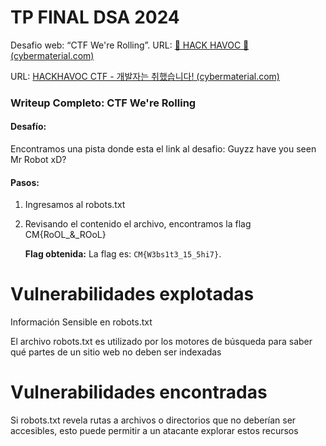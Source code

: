 # TP FINAL DSA 2024

Desafio web: “CTF We're Rolling”.  URL: [🚩 HACK HAVOC 🚩 (cybermaterial.com)](http://edition1.ctf.cybermaterial.com/challenges#We're%20rolling-2)

URL: [HACKHAVOC CTF \- 개발자는 취했습니다\! (cybermaterial.com)](https://ctf.cybermaterial.com/robots.txt)

### **Writeup Completo: CTF We're Rolling**

#### **Desafío:**

Encontramos una pista donde esta el link al desafio: Guyzz have you seen Mr Robot xD?

#### **Pasos:**

1. Ingresamos al robots.txt
   
2. Revisando el contenido el archivo, encontramos la flag CM{RoOL_&_ROoL}   

   **Flag obtenida:** La flag es: `CM{W3bs1t3_15_5hi7}`.

# Vulnerabilidades explotadas

Información Sensible en robots.txt

El archivo robots.txt es utilizado por los motores de búsqueda para saber qué partes de un sitio web no deben ser indexadas

# Vulnerabilidades encontradas

Si robots.txt revela rutas a archivos o directorios que no deberían ser accesibles, esto puede permitir a un atacante explorar estos recursos

